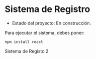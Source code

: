 <h1>Sistema de Registro </h1>

- Estado del proyecto: En construcción.

Para ejecutar el sistema, debes poner:

```npm install react```

Sistema de Registo 2

